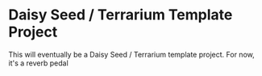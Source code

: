 
# Daisy Seed / Terrarium Template Project
This will eventually be a Daisy Seed / Terrarium template project. For now, it's a reverb pedal
